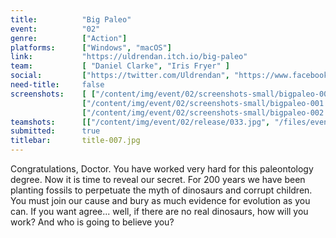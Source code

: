 ```yaml
---
title:          "Big Paleo"
event:          "02"
genre:          ["Action"]
platforms:      ["Windows", "macOS"]
link:           "https://uldrendan.itch.io/big-paleo"
team:           [ "Daniel Clarke", "Iris Fryer" ]
social:         ["https://twitter.com/Uldrendan", "https://www.facebook.com/IrisFryerArt/"]
need-title:     false
screenshots:    [ ["/content/img/event/02/screenshots-small/bigpaleo-000.jpg", "/content/img/event/02/screenshots/bigpaleo-000.jpg"],
                ["/content/img/event/02/screenshots-small/bigpaleo-001.jpg", "/content/img/event/02/screenshots/bigpaleo-001.jpg"],
                ["/content/img/event/02/screenshots-small/bigpaleo-002.jpg", "/content/img/event/02/screenshots/bigpaleo-002.jpg"] ]
teamshots:      [["/content/img/event/02/release/033.jpg", "/files/events/02/PTBOGameJam02-033.png"]]
submitted:      true
titlebar:       title-007.jpg
---
```

Congratulations, Doctor. You have worked very hard for this paleontology degree. Now it is time to reveal our secret. For 200 years we have been planting fossils to perpetuate the myth of dinosaurs and corrupt children. You must join our cause and bury as much evidence for evolution as you can. If you want agree... well, if there are no real dinosaurs, how will you work? And who is going to believe you?